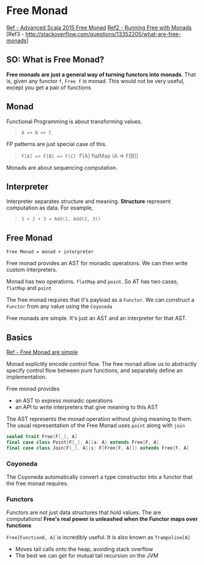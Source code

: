 # Free Monad

[Ref - Advanced Scala 2015 Free Monad](http://noelwelsh.com/assets/downloads/advanced-scala-2015-free-monads.pdf)
[Ref2 - Running Free with Monads](http://www.slideshare.net/kenbot/running-free-with-the-monads)
[Ref3 - http://stackoverflow.com/questions/13352205/what-are-free-monads]

## SO: What is Free Monad?

**Free monads are just a general way of turning functors into monads**. That is, given any functor `f`, 
`Free f` is monad. This would not be very useful, except you get a pair of functions

## Monad 

Functional Programming is about transforming values. 

> `A => B => C`

FP patterns are just special case of this. 

> `F[A] => F[B] => F[C]`
> `F[A] flatMap (A => F[B])

Monads are about sequencing computation.

## Interpreter

Interpreter separates structure and meaning. **Structure** represent computation as data. For example,

> `1 + 2 + 3 = Add(1, Add(2, 3))`

## Free Monad

`Free Monad = monad + interpreter`

Free monad provides an AST for monadic operations. We can then write custom interpreters.
 
Monad has two operations. `flatMap` and `point`. So AT has two cases, `flatMap` and `point`

The free monad requires that it's payload as a `Functor`. We can construct a `Functor` from any value using the
`Coyoneda`

Free monads are simple. It's just an AST and an interpreter for that AST.

## Basics
 
[Ref - Free Monad are simple](http://underscore.io/blog/posts/2015/04/14/free-monads-are-simple.html)

Monad explicitly encode control flow. The free monad allow us to abstractly specify control flow between pure functions, and separately define an implementation.

Free monad provides

- an AST to express monadic operations
- an API to write interpreters that give meaning to this AST

The AST represents the monad operation without giving meaning to them. The usual representation of the Free Monad uses `point` along with `join`

```scala
sealed trait Free[F[_], A]
final case class Point[F[_], A](a: A) extends Free[F, A]
final case class Join[F[_], A](s: F[Free[F, A]]) extends Free[F, A]
```

### Coyoneda

The Coyoneda automatically convert a type constructor into a functor that the free monad requires.


### Functors

Functors are not just data structures that hold values. The are computations! **Free's real power is unleashed when the Functor maps over functions**

`Free[Function0, A]` is incredibly useful. It is also known as `Trampoline[A]`

- Moves tail calls onto the heap, avoiding stack overflow
- The best we can get for mutual tail recursion on the JVM













